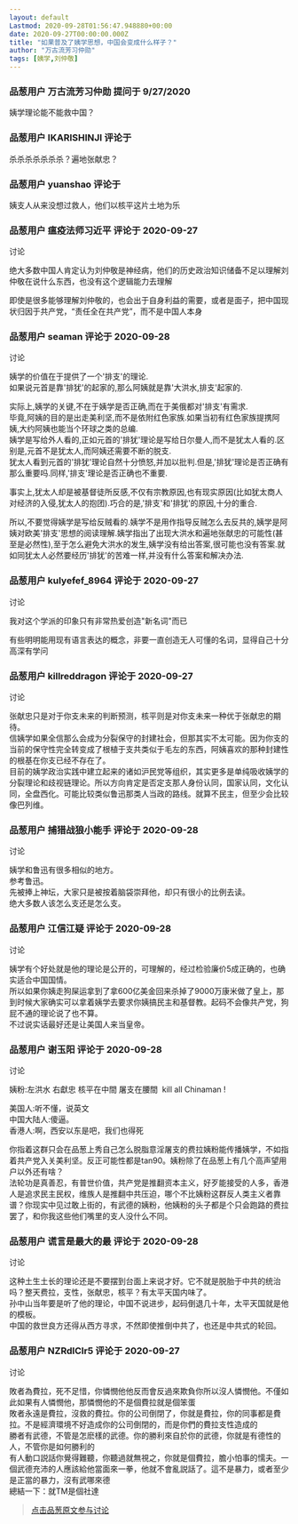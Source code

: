 ```yaml
---
layout: default
Lastmod: 2020-09-28T01:56:47.948880+00:00
date: 2020-09-27T00:00:00.000Z
title: "如果普及了姨学思想，中国会变成什么样子？"
author: "万古流芳习仲勋"
tags: [姨学,刘仲敬]
---
```



### 品葱用户 **万古流芳习仲勋** 提问于 9/27/2020
    
姨学理论能不能救中国？
    
                

### 品葱用户 **IKARISHINJI** 评论于 
        
杀杀杀杀杀杀杀？遍地张献忠？
        
                

### 品葱用户 **yuanshao** 评论于 
        
姨支人从来没想过救人，他们以核平这片土地为乐
        
                

### 品葱用户 **瘟疫法师习近平** 评论于 2020-09-27
讨论

        
绝大多数中国人肯定认为刘仲敬是神经病，他们的历史政治知识储备不足以理解刘仲敬在说什么东西，也没有这个逻辑能力去理解  
  
即使是很多能够理解刘仲敬的，也会出于自身利益的需要，或者是面子，把中国现状归因于共产党，“责任全在共产党”，而不是中国人本身
        
                

### 品葱用户 **seaman** 评论于 2020-09-28
讨论

        
姨学的价值在于提供了一个'排支'的理论.  
如果说元首是靠'排犹'的起家的,那么阿姨就是靠'大洪水,排支'起家的.  
  
实际上,姨学的关键,不在于姨学是否正确,而在于美俄都对'排支'有需求.  
毕竟,阿姨的目的是出走美利坚,而不是依附红色家族.如果当初有红色家族提携阿姨,大约阿姨也能当个环球之类的总编.  
姨学是写给外人看的,正如元首的'排犹'理论是写给日尔曼人,而不是犹太人看的.区别是,元首不是犹太人,而阿姨还需要不断的脱支.  
犹太人看到元首的'排犹'理论自然十分愤怒,并加以批判.但是,'排犹'理论是否正确有那么重要吗.同样,'排支'理论是否正确也不重要.  
  
事实上,犹太人却是被基督徒所反感,不仅有宗教原因,也有现实原因(比如犹太商人对经济的入侵,犹太人的抱团).巧合的是,'排支'和'排犹'的原因,十分的重合.  
  
所以,不要觉得姨学是写给反贼看的.姨学不是用作指导反贼怎么去反共的,姨学是阿姨对欧美'排支'思想的阅读理解.姨学指出了出现大洪水和遍地张献忠的可能性(甚至是必然性),至于怎么避免大洪水的发生,姨学没有给出答案,很可能也没有答案.就如同犹太人必然要经历'排犹'的苦难一样,并没有什么答案和解决办法.
        
                

### 品葱用户 **kulyefef_8964** 评论于 2020-09-27
讨论

        
我对这个学派的印象只有非常热爱创造"新名词"而已  
  
有些明明能用现有语言表达的概念，非要一直创造无人可懂的名词，显得自己十分高深有学问
        
                

### 品葱用户 **killreddragon** 评论于 2020-09-27
讨论

        
张献忠只是对于你支未来的判断预测，核平则是对你支未来一种优于张献忠的期待。  
信姨学如果全信那么会成为分裂保守的封建社会，但那其实不太可能。因为你支的当前的保守性完全转变成了根植于支共类似于毛左的东西，阿姨喜欢的那种封建性的根基在你支已经不存在了。  
目前的姨学政治实践中建立起来的诸如沪民党等组织，其实更多是单纯吸收姨学的分裂理论和歧视链理论。所以方向肯定是否定支那人身份认同，国家认同，文化认同，全盘西化。可能比较类似鲁迅那类人当政的路线。就算不民主，但至少会比较像巴列维。
        
                

### 品葱用户 **捕猎战狼小能手** 评论于 2020-09-28
讨论

        
姨学和鲁迅有很多相似的地方。  
参考鲁迅。  
先被捧上神坛，大家只是被按着脑袋崇拜他，却只有很小的比例去读。  
绝大多数人该怎么支还是怎么支。
        
                

### 品葱用户 **江信江疑** 评论于 2020-09-28
讨论

        
姨学有个好处就是他的理论是公开的，可理解的，经过检验廉价5成正确的，也确实适合中国国情。  
所以如果你姨走狗屎运拿到了拿600亿美金回来杀掉了9000万康米做了皇上，那到时候大家确实可以拿着姨学去要求你姨搞民主和基督教。起码不会像共产党，狗屁不通的理论说了也不算。  
不过说实话最好还是让美国人来当皇帝。
        
                

### 品葱用户 **谢玉阳** 评论于 2020-09-28
讨论

        
姨粉:左洪水 右獻忠 核平在中間 屠支在腰間  kill all Chinaman !  
  
美国人:听不懂，说英文  
中国大陆人:傻逼。  
香港人:啊，西安以东是吧，我们也得死  
  
  
你指着这群只会在品葱上秀自己怎么脱脂意淫屠支的费拉姨粉能传播姨学，不如指着共产党入关美利坚。反正可能性都是tan90。姨粉除了在品葱上有几个高声望用户以外还有啥？  
法轮功是真善忍，有普世价值，共产党是推翻资本主义，好歹能接受的人多，香港人是追求民主民权，维族人是推翻中共压迫，哪个不比姨粉这群反人类主义者靠谱？你现实中见过敢上街的，有武德的姨粉，他姨粉的头子都是个只会跑路的费拉罢了，和你我这些他们嘴里的支人没什么不同。
        
                

### 品葱用户 **谎言是最大的最** 评论于 2020-09-28
讨论

        
这种土生土长的理论还是不要摆到台面上来说才好。它不就是脱胎于中共的统治吗？整天费拉，支性，张献忠，核平？有太平天国内味了。  
孙中山当年要是听了他的理论，中国不说进步，起码倒退几十年，太平天国就是他的模板。  
中国的救世良方还得从西方寻求，不然即使推倒中共了，也还是中共式的轮回。
        
                

### 品葱用户 **NZRdlClr5** 评论于 2020-09-27
讨论

        
敗者為費拉，死不足惜，你憐憫他他反而會反過來欺負你所以沒人憐憫他。不僅如此如果有人憐憫他，那憐憫他的不是個費拉就是個笨蛋  
敗者永遠是費拉，沒救的費拉。你的公司倒閉了，你就是費拉，你的同事都是費拉。不是經濟環境不好造成你的公司倒閉的，而是你們的費拉支性造成的  
勝者有武德，不管是怎麽樣的武德。你的勝利來自於你的武德，你就是有德性的人，不管你是如何勝利的  
有人動口説話你覺得難聽，你聽過就無視之，你就是個費拉，膽小怕事的懦夫。一個武德充沛的人應該給他當面來一拳，他就不會亂説話了。這不是暴力，或者至少是正當的暴力，沒有武哪來德  
總結一下：就TM是個社達
        
                





> [点击品葱原文参与讨论](https://pincong.rocks/question/31534)

